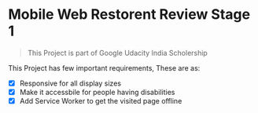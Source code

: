 ﻿# Mobile Web Restorent Review Stage 1

> This Project is part of Google Udacity India Scholership

This Project has few important requirements, These are as:
-[x] Responsive for all display sizes
-[x] Make it accessbile for people having disabilities
-[x] Add Service Worker to get the visited page offline